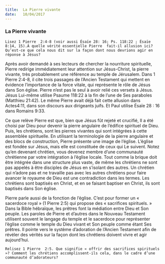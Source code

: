 ```yaml
---
title:  La Pierre vivante
date:   10/04/2017
---
```


### La Pierre vivante 

`Lisez 1 Pierre  2:4-8 (voir aussi Ésaïe 28: 16; Ps. 118:22 ; Ésaïe 8:14, 15).À quelle vérité essentielle Pierre  fait-il allusion ici? Qu’est-ce que cela nous dit sur la façon dont nous devrions agir en réponse à Jésus?` 

Après avoir demandé à ses lecteurs de chercher la nourriture spirituelle, Pierre  redirige immédiatement leur attention sur Jésus-Christ, la pierre vivante, très probablement une référence au temple de Jérusalem. Dans 1 Pierre 2:4-8, il cite trois passages de l’Ancien Testament qui mettent en évidence l’importance de la force vitale, qui représente le rôle de Jésus dans Son église. Pierre  n’est pas le seul à avoir relié ces versets à Jésus. Jésus Lui-même utilise Psaume 118:22 à la fin de l’une de Ses paraboles (Matthieu 21:42). Le même Pierre  avait déjà fait cette allusion dans Actes4:11, dans son discours aux dirigeants juifs. Et Paul utilise Ésaïe 28 : 16 dans Romains 9:33. 

Ce que relève Pierre est que, bien que Jésus fût rejeté et crucifié, Il a été choisi par Dieu pour devenir la pierre angulaire de l’édifice spirituel de Dieu. Puis, les chrétiens, sont les pierres vivantes qui sont intégrées à cette assemblée spirituelle. En utilisant la terminologie de la pierre angulaire et des blocs de construction, Pierre  présente une image de l’église. L’église est fondée sur Jésus, mais elle est constituée de ceux qui Le suivent.  Notez qu’en devenant chrétien, vous devenez membre d’une communauté chrétienne par votre intégration à l’église locale. Tout comme la brique doit être intégrée dans une structure plus vaste, de même les chrétiens ne sont pas appelés à être disciples de Jésus en s’isolant des autres. Un chrétien qui n’adore pas et ne travaille pas avec les autres chrétiens pour faire avancer le royaume de Dieu est une contradiction dans les termes. Les chrétiens sont baptisés en Christ, et en se faisant baptiser en Christ, ils sont baptisés dans Son église. 

Pierre  parle aussi de la fonction de l’église. C’est pour former un « sacerdoce royal » (1 Pierre 2:5) qui propose des « sacrifices spirituels. » Dans la Bible hébraïque, les prêtres font la médiation entre Dieu et Son peuple. Les paroles de Pierre et d’autres dans le Nouveau Testament utilisent souvent le langage du temple et le sacerdoce pour représenter l’église comme le temple du Dieu vivant et Son peuple comme étant Ses prêtres. Il pointe vers le système d’adoration de l’Ancien Testament afin de révéler des vérités sur la façon dont les chrétiens doivent vivre et agir aujourd’hui. 

`Relisez 1 Pierre  2:5. Que signifie « offrir des sacrifices spirituels »? Comment les chrétiens accomplissent-ils cela, dans le cadre d’une communauté d’adorateurs?` 
